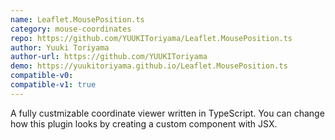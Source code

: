 ```yaml
---
name: Leaflet.MousePosition.ts
category: mouse-coordinates
repo: https://github.com/YUUKIToriyama/Leaflet.MousePosition.ts
author: Yuuki Toriyama
author-url: https://github.com/YUUKIToriyama
demo: https://yuukitoriyama.github.io/Leaflet.MousePosition.ts
compatible-v0:
compatible-v1: true
---
```


A fully custmizable coordinate viewer written in TypeScript. You can change how this plugin looks by creating a custom component with JSX.
